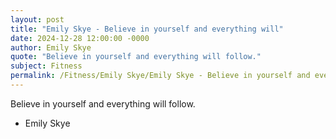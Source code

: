 ```yaml
---
layout: post
title: "Emily Skye - Believe in yourself and everything will"
date: 2024-12-28 12:00:00 -0000
author: Emily Skye
quote: "Believe in yourself and everything will follow."
subject: Fitness
permalink: /Fitness/Emily Skye/Emily Skye - Believe in yourself and everything will
---
```


Believe in yourself and everything will follow.

- Emily Skye

